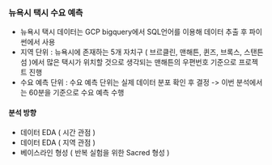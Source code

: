 ### 뉴욕시 택시 수요 예측  
- 뉴욕시 택시 데이터는 GCP bigquery에서 SQL언어를 이용해 데이터 추출 후 파이썬에서 사용
- 지역 단위 : 뉴욕시에 존재하는 5개 자치구 ( 브르클린, 맨해튼, 퀸즈, 브록스, 스탠튼 섬 )에서 많은 택시가 위치할 것으로 생각되는 맨해튼의 우편번호 기준으로 프로젝트 진행
- 수요 예측 단위 : 수요 예측 단위는 실제 데이터 분포 확인 후 결정 -> 이번 분석에서는 60분을 기준으로 수요 예측 수행


#### 분석 방향
- 데이터 EDA ( 시간 관점 )
- 데이터 EDA ( 지역 관점 )
- 베이스라인 형성 ( 반복 실험을 위한 Sacred 형성 )
